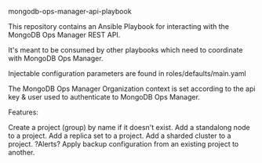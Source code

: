 mongodb-ops-manager-api-playbook

This repository contains an Ansible Playbook
for interacting with the MongoDB Ops Manager
REST API.

It's meant to be consumed by other playbooks
which need to coordinate with MongoDB Ops Manager.

Injectable configuration parameters are found in
roles/defaults/main.yaml

The MongoDB Ops Manager Organization context is
set according to the api key & user used to 
authenticate to MongoDB Ops Manager.

Features:

Create a project (group) by name if it doesn't exist.
Add a standalong node to a project.
Add a replica set to a project.
Add a sharded cluster to a project.
?Alerts?
Apply backup configuration from an existing project to another.


